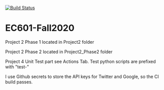 [![Build Status](https://github.com/Chris210634/EC601-Fall2020/workflows/Python%20application/badge.svg)](https://github.com/Chris210634/EC601-Fall2020/actions)

# EC601-Fall2020

Project 2 Phase 1 located in Project2 folder

Project 2 Phase 2 located in Project2_Phase2 folder

Project 4 Unit Test part see Actions Tab. Test python scripts are prefixed with "test-"

I use Github secrets to store the API keys for Twitter and Google, so the CI build passes.
